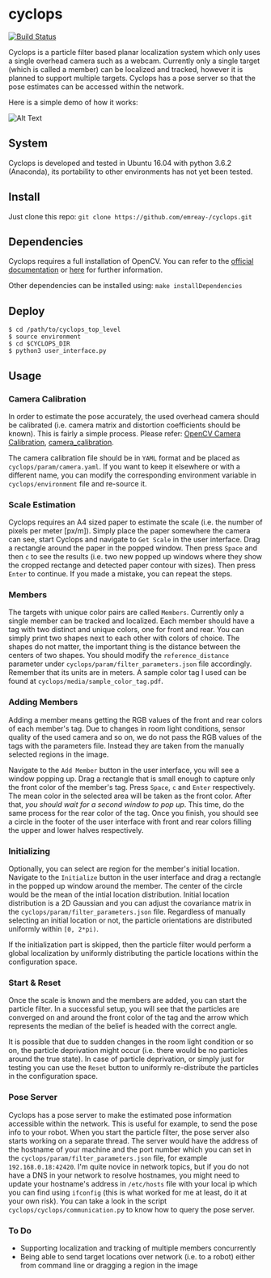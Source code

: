 # cyclops

[![Build Status](https://travis-ci.org/emreay-/cyclops.svg?branch=master)](https://travis-ci.org/emreay-/cyclops)

Cyclops is a particle filter based planar localization system which only uses a single overhead camera such as a webcam. Currently only a single target (which is called a member) can be localized and tracked, however it is planned to support multiple targets. Cyclops has a pose server so that the pose estimates can be accessed within the network. 

Here is a simple demo of how it works:


![Alt Text](https://github.com/emreay-/cyclops/blob/master/media/demo.gif)

## System

Cyclops is developed and tested in Ubuntu 16.04 with python 3.6.2 (Anaconda), its portability to other environments has not yet been tested.

## Install

Just clone this repo:
```git clone https://github.com/emreay-/cyclops.git```

## Dependencies

Cyclops requires a full installation of OpenCV. You can refer to the [official documentation](https://docs.opencv.org/3.4.0/d7/d9f/tutorial_linux_install.html) or [here](https://www.pyimagesearch.com/2016/10/24/ubuntu-16-04-how-to-install-opencv/) for further information. 

Other dependencies can be installed using:
```make installDependencies```

## Deploy

```
$ cd /path/to/cyclops_top_level
$ source environment 
$ cd $CYCLOPS_DIR
$ python3 user_interface.py
```

## Usage

### Camera Calibration

In order to estimate the pose accurately, the used overhead camera should be calibrated (i.e. camera matrix and distortion coefficients should be known). This is fairly a simple process. Please refer: [OpenCV Camera Calibration](https://docs.opencv.org/3.1.0/dc/dbb/tutorial_py_calibration.html), [camera_calibration](https://pypi.python.org/pypi/camera_calibration). 

The camera calibration file should be in `YAML` format and be placed as `cyclops/param/camera.yaml`. If you want to keep it elsewhere or with a different name, you can modify the corresponding environment variable in `cyclops/environment` file and re-source it.

### Scale Estimation

Cyclops requires an A4 sized paper to estimate the scale (i.e. the number of pixels per meter [px/m]). Simply place the paper somewhere the camera can see, start Cyclops and navigate to `Get Scale` in the user interface. Drag a rectangle around the paper in the popped window. Then press `Space` and then `c` to see the results (i.e. two new popped up windows where they show the cropped rectange and detected paper contour with sizes). Then press `Enter` to continue. If you made a mistake, you can repeat the steps. 

### Members

The targets with unique color pairs are called `Members`. Currently only a single member can be tracked and localized. Each member should have a tag with two distinct and unique colors, one for front and rear. You can simply print two shapes next to each other with colors of choice. The shapes do not matter, the important thing is the distance between the centers of two shapes. You should modify the `reference_distance` parameter under `cyclops/param/filter_parameters.json` file accordingly. Remember that its units are in meters. A sample color tag I used can be found at `cyclops/media/sample_color_tag.pdf`.

### Adding Members

Adding a member means getting the RGB values of the front and rear colors of each member's tag. Due to changes in room light conditions, sensor quality of the used camera and so on, we do not pass the RGB values of the tags with the parameters file. Instead they are taken from the manually selected regions in the image. 

Navigate to the `Add Member` button in the user interface, you will see a window popping up. Drag a rectangle that is small enough to capture only the front color of the member's tag. Press `Space`, `c` and `Enter` respectively. The mean color in the selected area will be taken as the front color. After that, *you should wait for a second window to pop up*. This time, do the same process for the rear color of the tag. Once you finish, you should see a circle in the footer of the user interface with front and rear colors filling the upper and lower halves respectively. 

### Initializing

Optionally, you can select are region for the member's initial location. Navigate to the `Initialize` button in the user interface and drag a rectangle in the popped up window around the member. The center of the circle would be the mean of the intial location distribution. Initial location distribution is a 2D Gaussian and you can adjust the covariance matrix in the `cyclops/param/filter_parameters.json` file. Regardless of manually selecting an initial location or not, the particle orientations are distributed uniformly within `[0, 2*pi)`.

If the initialization part is skipped, then the particle filter would perform a global localization by uniformly distributing the particle locations within the configuration space.

### Start & Reset

Once the scale is known and the members are added, you can start the particle filter. In a successful setup, you will see that the particles are converged on and around the front color of the tag and the arrow which represents the median of the belief is headed with the correct angle. 

It is possible that due to sudden changes in the room light condition or so on, the particle deprivation might occur (i.e. there would be no particles around the true state). In case of particle deprivation, or simply just for testing you can use the `Reset` button to uniformly re-distribute the particles in the configuration space.

### Pose Server

Cyclops has a pose server to make the estimated pose information accessible within the network. This is useful for example, to send the pose info to your robot. When you start the particle filter, the pose server also starts working on a separate thread. The server would have the address of the hostname of your machine and the port number which you can set in the `cyclops/param/filter_parameters.json` file, for example `192.168.0.18:42420`. I'm quite novice in network topics, but if you do not have a DNS in your network to resolve hostnames, you might need to update your hostname's address in `/etc/hosts` file with your local ip which you can find using `ifconfig` (this is what worked for me at least, do it at your own risk). You can take a look in the script `cyclops/cyclops/communication.py` to know how to query the pose server.


### To Do

* Supporting localization and tracking of multiple members concurrently
* Being able to send target locations over network (i.e. to a robot) either from command line or dragging a region in the image
